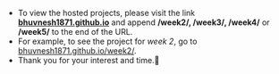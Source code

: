- To view the hosted projects, please visit the link **[bhuvnesh1871.github.io]()** and append **/week2/, /week3/, /week4/** or **/week5/** to the end of the URL.
- For example, to see the project for *week 2*, go to [bhuvnesh1871.github.io/week2/]().
- Thank you for your interest and time.🙏
